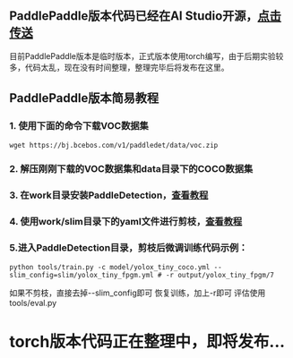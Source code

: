 ## PaddlePaddle版本代码已经在AI Studio开源，[点击传送](https://aistudio.baidu.com/aistudio/projectdetail/5434529?sUid=142003&shared=1&ts=1686826090043)

目前PaddlePaddle版本是临时版本，正式版本使用torch编写，由于后期实验较多，代码太乱，现在没有时间整理，整理完毕后将发布在这里。

## PaddlePaddle版本简易教程

### 1. 使用下面的命令下载VOC数据集
```shell
wget https://bj.bcebos.com/v1/paddledet/data/voc.zip
```
### 2. 解压刚刚下载的VOC数据集和data目录下的COCO数据集
### 3. 在work目录安装PaddleDetection，[查看教程](https://github.com/PaddlePaddle/PaddleDetection)
### 4. 使用work/slim目录下的yaml文件进行剪枝，[查看教程](https://github.com/PaddlePaddle/PaddleDetection/tree/release/2.6/configs/slim)

### 5.进入PaddleDetection目录，剪枝后微调训练代码示例：
```shell
python tools/train.py -c model/yolox_tiny_coco.yml --slim_config=slim/yolox_tiny_fpgm.yml # -r output/yolox_tiny_fpgm/7
```
如果不剪枝，直接去掉--slim_config即可
恢复训练，加上-r即可
评估使用tools/eval.py

# torch版本代码正在整理中，即将发布...
